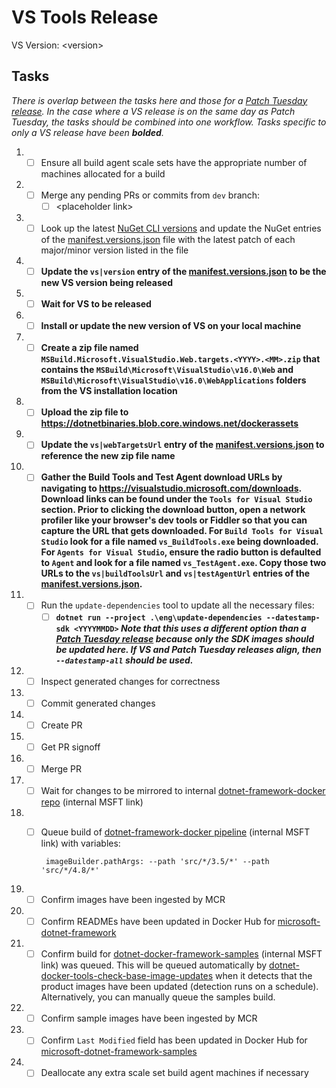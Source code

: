 # VS Tools Release

VS Version: &lt;version&gt;

## Tasks

_There is overlap between the tasks here and those for a [Patch Tuesday release](patch-tuesday-release.md). In the case where a VS release is on the same day as Patch Tuesday, the tasks should be combined into one workflow. Tasks specific to only a VS release have been **bolded**._

1. - [ ] Ensure all build agent scale sets have the appropriate number of machines allocated for a build
1. - [ ] Merge any pending PRs or commits from `dev` branch:
      - [ ] &lt;placeholder link&gt;
1. - [ ] Look up the latest [NuGet CLI versions](https://www.nuget.org/downloads) and update the NuGet entries of the [manifest.versions.json](https://github.com/microsoft/dotnet-framework-docker/blob/master/manifest.versions.json) file with the latest patch of each major/minor version listed in the file
1. - [ ] **Update the `vs|version` entry of the [manifest.versions.json](https://github.com/microsoft/dotnet-framework-docker/blob/master/manifest.versions.json) to be the new VS version being released**
1. - [ ] **Wait for VS to be released**
1. - [ ] **Install or update the new version of VS on your local machine**
1. - [ ] **Create a zip file named `MSBuild.Microsoft.VisualStudio.Web.targets.<YYYY>.<MM>.zip` that contains the `MSBuild\Microsoft\VisualStudio\v16.0\Web` and `MSBuild\Microsoft\VisualStudio\v16.0\WebApplications` folders from the VS installation location**
1. - [ ] **Upload the zip file to https://dotnetbinaries.blob.core.windows.net/dockerassets**
1. - [ ] **Update the `vs|webTargetsUrl` entry of the [manifest.versions.json](https://github.com/microsoft/dotnet-framework-docker/blob/master/manifest.versions.json) to reference the new zip file name**
1. - [ ] **Gather the Build Tools and Test Agent download URLs by navigating to https://visualstudio.microsoft.com/downloads. Download links can be found under the `Tools for Visual Studio` section. Prior to clicking the download button, open a network profiler like your browser's dev tools or Fiddler so that you can capture the URL that gets downloaded. For `Build Tools for Visual Studio` look for a file named `vs_BuildTools.exe` being downloaded. For `Agents for Visual Studio`, ensure the radio button is defaulted to `Agent` and look for a file named `vs_TestAgent.exe`. Copy those two URLs to the `vs|buildToolsUrl` and `vs|testAgentUrl` entries of the [manifest.versions.json](https://github.com/microsoft/dotnet-framework-docker/blob/master/manifest.versions.json).**
1. - [ ] Run the `update-dependencies` tool to update all the necessary files:
      - [ ] **`dotnet run --project .\eng\update-dependencies --datestamp-sdk <YYYYMMDD>` _Note that this uses a different option than a [Patch Tuesday release](patch-tuesday-release.md) because only the SDK images should be updated here. If VS and Patch Tuesday releases align, then `--datestamp-all` should be used._**
1. - [ ] Inspect generated changes for correctness
1. - [ ] Commit generated changes
1. - [ ] Create PR
1. - [ ] Get PR signoff
1. - [ ] Merge PR
1. - [ ] Wait for changes to be mirrored to internal [dotnet-framework-docker repo](https://dev.azure.com/dnceng/internal/_git/Microsoft-dotnet-framework-docker) (internal MSFT link)
1. - [ ] Queue build of [dotnet-framework-docker pipeline](https://dev.azure.com/dnceng/internal/_build?definitionId=372) (internal MSFT link) with variables:

          imageBuilder.pathArgs: --path 'src/*/3.5/*' --path 'src/*/4.8/*'

1. - [ ] Confirm images have been ingested by MCR
1. - [ ] Confirm READMEs have been updated in Docker Hub for [microsoft-dotnet-framework](https://hub.docker.com/_/microsoft-dotnet-framework)
1. - [ ] Confirm build for [dotnet-docker-framework-samples](https://dev.azure.com/dnceng/internal/_build?definitionId=374) (internal MSFT link) was queued. This will be queued automatically by [dotnet-docker-tools-check-base-image-updates](https://dev.azure.com/dnceng/internal/_build?definitionId=536) when it detects that the product images have been updated (detection runs on a schedule). Alternatively, you can manually queue the samples build.
1. - [ ] Confirm sample images have been ingested by MCR
1. - [ ] Confirm `Last Modified` field has been updated in Docker Hub for [microsoft-dotnet-framework-samples](https://hub.docker.com/_/microsoft-dotnet-framework-samples/)
1. - [ ] Deallocate any extra scale set build agent machines if necessary
